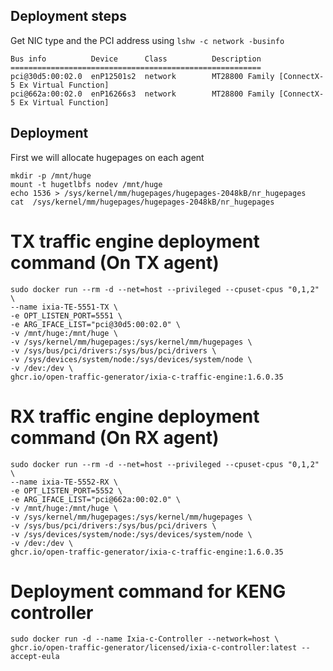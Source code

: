 ## Deployment steps     


Get NIC type and the PCI address using `lshw -c network -businfo`
```
Bus info          Device      Class          Description
========================================================     
pci@30d5:00:02.0  enP12501s2  network        MT28800 Family [ConnectX-5 Ex Virtual Function]     
pci@662a:00:02.0  enP16266s3  network        MT28800 Family [ConnectX-5 Ex Virtual Function]
```

## Deployment
First we will allocate hugepages on each agent
```
mkdir -p /mnt/huge
mount -t hugetlbfs nodev /mnt/huge
echo 1536 > /sys/kernel/mm/hugepages/hugepages-2048kB/nr_hugepages
cat  /sys/kernel/mm/hugepages/hugepages-2048kB/nr_hugepages
```

# TX traffic engine deployment command (On TX agent)
```
sudo docker run --rm -d --net=host --privileged --cpuset-cpus "0,1,2" \
--name ixia-TE-5551-TX \
-e OPT_LISTEN_PORT=5551 \
-e ARG_IFACE_LIST="pci@30d5:00:02.0" \
-v /mnt/huge:/mnt/huge \
-v /sys/kernel/mm/hugepages:/sys/kernel/mm/hugepages \
-v /sys/bus/pci/drivers:/sys/bus/pci/drivers \
-v /sys/devices/system/node:/sys/devices/system/node \
-v /dev:/dev \
ghcr.io/open-traffic-generator/ixia-c-traffic-engine:1.6.0.35
```

# RX traffic engine deployment command (On RX agent)
```
sudo docker run --rm -d --net=host --privileged --cpuset-cpus "0,1,2" \
--name ixia-TE-5552-RX \
-e OPT_LISTEN_PORT=5552 \
-e ARG_IFACE_LIST="pci@662a:00:02.0" \
-v /mnt/huge:/mnt/huge \
-v /sys/kernel/mm/hugepages:/sys/kernel/mm/hugepages \
-v /sys/bus/pci/drivers:/sys/bus/pci/drivers \
-v /sys/devices/system/node:/sys/devices/system/node \
-v /dev:/dev \
ghcr.io/open-traffic-generator/ixia-c-traffic-engine:1.6.0.35
```

# Deployment command for KENG controller
```
sudo docker run -d --name Ixia-c-Controller --network=host \
ghcr.io/open-traffic-generator/licensed/ixia-c-controller:latest --accept-eula
```
